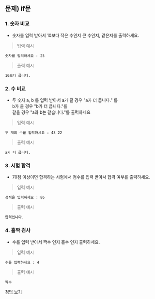 ## 문제) if문

### 1. 숫자 비교 

* 숫자를 입력 받아서 10보다 작은 수인지 큰 수인지, 같은지를 출력하세요.
 
> 입력 예시

```
숫자를 입력하세요 : 25
```

> 출력 예시

```
10보다 큽니다.
```

### 2. 수 비교
* 두 숫자 a, b 를 입력 받아서 a가 클 경우 "a가 더 큽니다." 를   
b가 클 경우 "b가 더 큽니다."를  
같을 경우 "a와 b는 같습니다."를 출력하세요

> 입력 예시

```
두 개의 수를 입력하세요 : 43 22
```

> 출력 예시

```
a가 더 큽니다.
```

### 3. 시험 합격

* 70점 이상이면 합격하는 시험에서 점수를 입력 받아서 합격 여부를 출력하세요.

> 입력 예시

```
성적을 입력하세요 : 86
```

> 출력 예시

```
합격입니다.
```

### 4. 홀짝 검사
* 수를 입력 받아서 짝수 인지 홀수 인지 출력하세요.

> 입력 예시

```
수를 입력하세요 : 4
```

> 출력 예시

```
짝수
```

[정답 보기](Quiz01.java)


